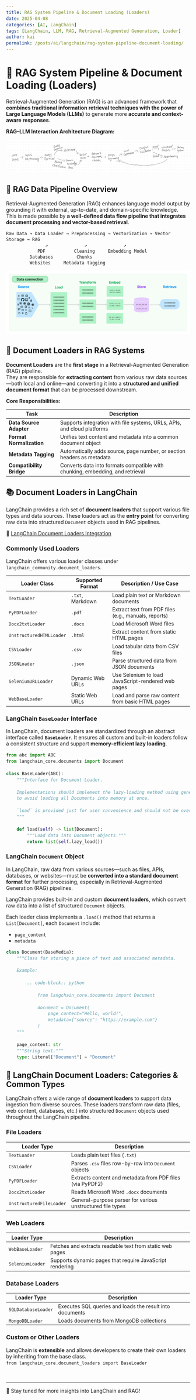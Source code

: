 ```yaml
---
title: RAG System Pipeline & Document Loading (Loaders)
date: 2025-04-08
categories: [AI, LangChain]
tags: [LangChain, LLM, RAG, Retrieval-Augmented Generation, Loader]
author: kai
permalink: /posts/ai/langchain/rag-system-pipeline-document-loading/
---
```



# 🚀 RAG System Pipeline & Document Loading (Loaders)
Retrieval-Augmented Generation (RAG) is an advanced framework that **combines traditional information retrieval techniques with the power of Large Language Models (LLMs)** to generate more **accurate and context-aware responses**.

**RAG–LLM Interaction Architecture Diagram:**

![RAG–LLM Interaction Architecture Diagram](/assets/img/posts/AI/LangChain/RAG-LLMInteractionArchDiagram.png)

## 🔁 RAG Data Pipeline Overview

Retrieval-Augmented Generation (RAG) enhances language model output by grounding it with external, up-to-date, and domain-specific knowledge. This is made possible by **a well-defined data flow pipeline that integrates document processing and vector-based retrieval**.

```text
Raw Data → Data Loader → Preprocessing → Vectorization → Vector Storage → RAG
               ↗              ↗              ↗
            PDF           Cleaning     Embedding Model
         Databases         Chunks
         Websites     Metadata tagging
```

![Data Connection](/assets/img/posts/AI/LangChain/DataConnection.jpg)


## 📄 Document Loaders in RAG Systems
**Document Loaders** are the **first stage** in a Retrieval-Augmented Generation (RAG) pipeline.  
They are responsible for **extracting content** from various raw data sources—both local and online—and converting it into a **structured and unified document format** that can be processed downstream.

**Core Responsibilities:**

| Task                     | Description                                                                 |
|--------------------------|-----------------------------------------------------------------------------|
| **Data Source Adapter**  | Supports integration with file systems, URLs, APIs, and cloud platforms     |
| **Format Normalization** | Unifies text content and metadata into a common document object             |
| **Metadata Tagging**     | Automatically adds source, page number, or section headers as metadata      |
| **Compatibility Bridge** | Converts data into formats compatible with chunking, embedding, and retrieval |


## 📚 Document Loaders in LangChain
LangChain provides a rich set of **document loaders** that support various file types and data sources. These loaders act as the **entry point** for converting raw data into structured `Document` objects used in RAG pipelines.

🔗 [LangChain Document Loaders Integration](https://python.langchain.com/docs/integrations/document_loaders/)  


### Commonly Used Loaders

LangChain offers various loader classes under `langchain_community.document_loaders`. 

| Loader Class               | Supported Format       | Description / Use Case                                     |
|---------------------------|------------------------|------------------------------------------------------------|
| `TextLoader`              | `.txt`, Markdown       | Load plain text or Markdown documents                      |
| `PyPDFLoader`             | `.pdf`                 | Extract text from PDF files (e.g., manuals, reports)       |
| `Docx2txtLoader`          | `.docx`                | Load Microsoft Word files                                  |
| `UnstructuredHTMLLoader`  | `.html`                | Extract content from static HTML pages                     |
| `CSVLoader`               | `.csv`                 | Load tabular data from CSV files                           |
| `JSONLoader`              | `.json`                | Parse structured data from JSON documents                  |
| `SeleniumURLLoader`       | Dynamic Web URLs       | Use Selenium to load JavaScript-rendered web pages         |
| `WebBaseLoader`           | Static Web URLs        | Load and parse raw content from basic HTML pages           |


### LangChain `BaseLoader` Interface 
In LangChain, document loaders are standardized through an abstract interface called **`BaseLoader`**. It ensures all custom and built-in loaders follow a consistent structure and support **memory-efficient lazy loading**.

```python
from abc import ABC
from langchain_core.documents import Document

class BaseLoader(ABC):
    """Interface for Document Loader.

    Implementations should implement the lazy-loading method using generators
    to avoid loading all Documents into memory at once.

    `load` is provided just for user convenience and should not be overridden.
    """

    def load(self) -> list[Document]:
        """Load data into Document objects."""
        return list(self.lazy_load())
```


### LangChain `Document` Object 
In LangChain, raw data from various sources—such as files, APIs, databases, or websites—must be **converted into a standard document format** for further processing, especially in Retrieval-Augmented Generation (RAG) pipelines.


LangChain provides built-in and custom **document loaders**, which convert raw data into a list of structured `Document` objects.

Each loader class implements a `.load()` method that returns a `List[Document]`, each `Document` include:
- `page_content`
- `metadata`

```python
class Document(BaseMedia):
    """Class for storing a piece of text and associated metadata.

    Example:

        .. code-block:: python

            from langchain_core.documents import Document

            document = Document(
                page_content="Hello, world!",
                metadata={"source": "https://example.com"}
            )
    """

    page_content: str
    """String text."""
    type: Literal["Document"] = "Document"
```

## 📂 LangChain Document Loaders: Categories & Common Types
LangChain offers a wide range of **document loaders** to support data ingestion from diverse sources. These loaders transform raw data (files, web content, databases, etc.) into structured `Document` objects used throughout the LangChain pipeline.

### File Loaders

| Loader Type           | Description                                                  |
|-----------------------|--------------------------------------------------------------|
| `TextLoader`          | Loads plain text files (`.txt`)                              |
| `CSVLoader`           | Parses `.csv` files row-by-row into `Document` objects       |
| `PyPDFLoader`         | Extracts content and metadata from PDF files (via PyPDF2)    |
| `Docx2txtLoader`      | Reads Microsoft Word `.docx` documents                       |
| `UnstructuredFileLoader` | General-purpose parser for various unstructured file types  |


### Web Loaders

| Loader Type           | Description                                                    |
|-----------------------|----------------------------------------------------------------|
| `WebBaseLoader`       | Fetches and extracts readable text from static web pages       |
| `SeleniumLoader`      | Supports dynamic pages that require JavaScript rendering       |


### Database Loaders

| Loader Type           | Description                                           |
|-----------------------|-------------------------------------------------------|
| `SQLDatabaseLoader`   | Executes SQL queries and loads the result into documents |
| `MongoDBLoader`       | Loads documents from MongoDB collections               |


### Custom or Other Loaders
LangChain is **extensible** and allows developers to create their own loaders by inheriting from the base class.<br>
`from langchain_core.document_loaders import BaseLoader`





<br>



---

🚀 Stay tuned for more insights into LangChain and RAG!



